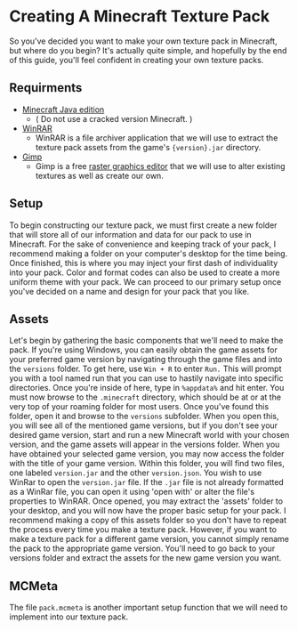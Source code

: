 # Creating A Minecraft Texture Pack

So you've decided you want to make your own texture pack in Minecraft, but where do you begin? It's actually quite simple, and hopefully by the end of this guide, you'll feel confident in creating your own texture packs.

## Requirments 
  * [Minecraft Java edition](https://www.minecraft.net/en-us/store/minecraft-java-edition)
    * ( Do not use a cracked version Minecraft. )
  * [WinRAR](https://www.win-rar.com/start.html?&L=0)
    * WinRAR is a file archiver application that we will use to extract the texture pack assets from the game's `{version}.jar` directory.
  * [Gimp](https://www.gimp.org/downloads/)
    * Gimp is a free [raster graphics editor](https://en.wikipedia.org/wiki/Raster_graphics_editor) that we will use to alter existing textures as well as create our own.

## Setup

To begin constructing our texture pack, we must first create a new folder that will store all of our information and data for our pack to use in Minecraft. For the sake of convenience and keeping track of your pack, I recommend making a folder on your computer's desktop for the time being. Once finished, this is where you may inject your first dash of individuality into your pack. Color and format codes can also be used to create a more uniform theme with your pack. We can proceed to our primary setup once you've decided on a name and design for your pack that you like.

## Assets

Let's begin by gathering the basic components that we'll need to make the pack. If you're using Windows, you can easily obtain the game assets for your preferred game version by navigating through the game files and into the `versions` folder. To get here, use `Win + R` to enter `Run.` This will prompt you with a tool named run that you can use to hastily navigate into specific directories. Once you're inside of here, type in `%appdata%` and hit enter. You must now browse to the `.minecraft` directory, which should be at or at the very top of your roaming folder for most users. Once you've found this folder, open it and browse to the `versions` subfolder. When you open this, you will see all of the mentioned game versions, but if you don't see your desired game version, start and run a new Minecraft world with your chosen version, and the game assets will appear in the versions folder. When you have obtained your selected game version, you may now access the folder with the title of your game version. Within this folder, you will find two files, one labeled `version.jar` and the other `version.json`. You wish to use WinRar to open the `version.jar` file. If the `.jar` file is not already formatted as a WinRar file, you can open it using 'open with' or alter the file's properties to WinRAR. Once opened, you may extract the 'assets' folder to your desktop, and you will now have the proper basic setup for your pack. I recommend making a copy of this assets folder so you don't have to repeat the process every time you make a texture pack. However, if you want to make a texture pack for a different game version, you cannot simply rename the pack to the appropriate game version. You'll need to go back to your versions folder and extract the assets for the new game version you want.

## MCMeta

The file `pack.mcmeta` is another important setup function that we will need to implement into our texture pack.
